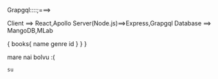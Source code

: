 Grapgql::::;===>

Client ==> React,Apollo
Server(Node.js)==>Express,Grapgql
Database ==> MangoDB,MLab

{
    books{
        name
        genre
        id
    }
    }
}

mare nai bolvu :(

    su 
